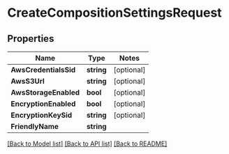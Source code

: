 # CreateCompositionSettingsRequest

## Properties
Name | Type | Notes
------------ | ------------- | -------------
**AwsCredentialsSid** | **string** | [optional] 
**AwsS3Url** | **string** | [optional] 
**AwsStorageEnabled** | **bool** | [optional] 
**EncryptionEnabled** | **bool** | [optional] 
**EncryptionKeySid** | **string** | [optional] 
**FriendlyName** | **string** | 

[[Back to Model list]](../README.md#documentation-for-models) [[Back to API list]](../README.md#documentation-for-api-endpoints) [[Back to README]](../README.md)


